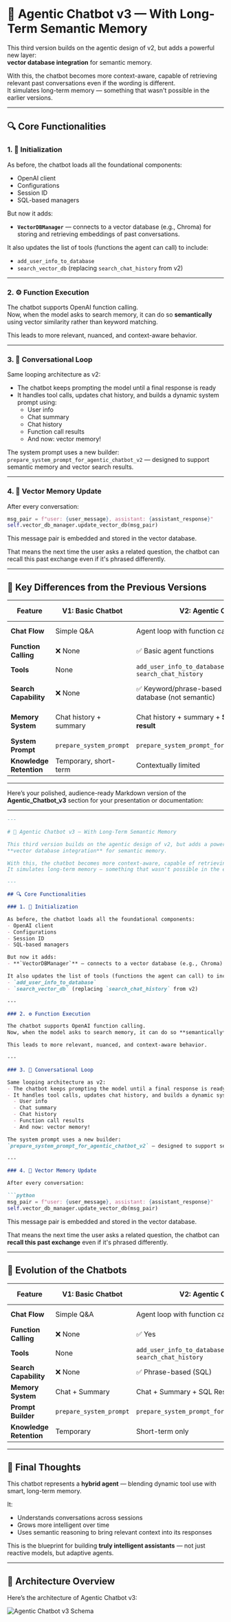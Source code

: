 # 🧠 Agentic Chatbot v3 — With Long-Term Semantic Memory

This third version builds on the agentic design of v2, but adds a powerful new layer:  
**vector database integration** for semantic memory.

With this, the chatbot becomes more context-aware, capable of retrieving relevant past conversations even if the wording is different.  
It simulates long-term memory — something that wasn't possible in the earlier versions.

---

## 🔍 Core Functionalities

### 1. 🧱 Initialization

As before, the chatbot loads all the foundational components:
- OpenAI client
- Configurations
- Session ID
- SQL-based managers

But now it adds:
- **`VectorDBManager`** — connects to a vector database (e.g., Chroma) for storing and retrieving embeddings of past conversations.

It also updates the list of tools (functions the agent can call) to include:
- `add_user_info_to_database`
- `search_vector_db` (replacing `search_chat_history` from v2)

---

### 2. ⚙️ Function Execution

The chatbot supports OpenAI function calling.  
Now, when the model asks to search memory, it can do so **semantically** using vector similarity rather than keyword matching.

This leads to more relevant, nuanced, and context-aware behavior.

---

### 3. 🔁 Conversational Loop

Same looping architecture as v2:
- The chatbot keeps prompting the model until a final response is ready
- It handles tool calls, updates chat history, and builds a dynamic system prompt using:
  - User info
  - Chat summary
  - Chat history
  - Function call results
  - And now: vector memory!

The system prompt uses a new builder:  
`prepare_system_prompt_for_agentic_chatbot_v2` — designed to support semantic memory and vector search results.

---

### 4. 🧠 Vector Memory Update

After every conversation:

```python
msg_pair = f"user: {user_message}, assistant: {assistant_response}"
self.vector_db_manager.update_vector_db(msg_pair)
```
This message pair is embedded and stored in the vector database.

That means the next time the user asks a related question, the chatbot can recall this past exchange even if it's phrased differently.

---

## 🔄 Key Differences from the Previous Versions

| Feature | **V1: Basic Chatbot** | **V2: Agentic Chatbot** | **V3: Vector-Aware Agentic Chatbot (This)** |
|--------|-----------------------|--------------------------|--------------------------------------------|
| **Chat Flow** | Simple Q&A | Agent loop with function calls | Agent loop with memory + vector updates |
| **Function Calling** | ❌ None | ✅ Basic agent functions | ✅ Includes vector DB search |
| **Tools** | None | `add_user_info_to_database`, `search_chat_history` | `add_user_info_to_database`, `search_vector_db` |
| **Search Capability** | ❌ None | ✅ Keyword/phrase-based search on SQL database (not semantic) | ✅ Semantic search using vector embeddings (stored in a vector database) |
| **Memory System** | Chat history + summary | Chat history + summary + **SQL db search result** | Chat hirsoty + summary + **long-term memory (vector DB)** |
| **System Prompt** | `prepare_system_prompt` | `prepare_system_prompt_for_agentic_chatbot_v1` | `...v2` with vector support context |
| **Knowledge Retention** | Temporary, short-term | Contextually limited | **Semantically indexed for long-term reasoning** |

---

Here’s your polished, audience-ready Markdown version of the **Agentic_Chatbot_v3** section for your presentation or documentation:

---

```markdown
---

# 🧠 Agentic Chatbot v3 — With Long-Term Semantic Memory

This third version builds on the agentic design of v2, but adds a powerful new layer:  
**vector database integration** for semantic memory.

With this, the chatbot becomes more context-aware, capable of retrieving relevant past conversations even if the wording is different.  
It simulates long-term memory — something that wasn't possible in the earlier versions.

---

## 🔍 Core Functionalities

### 1. 🧱 Initialization

As before, the chatbot loads all the foundational components:
- OpenAI client
- Configurations
- Session ID
- SQL-based managers

But now it adds:
- **`VectorDBManager`** — connects to a vector database (e.g., Chroma) for storing and retrieving embeddings of past conversations.

It also updates the list of tools (functions the agent can call) to include:
- `add_user_info_to_database`
- `search_vector_db` (replacing `search_chat_history` from v2)

---

### 2. ⚙️ Function Execution

The chatbot supports OpenAI function calling.  
Now, when the model asks to search memory, it can do so **semantically** using vector similarity rather than keyword matching.

This leads to more relevant, nuanced, and context-aware behavior.

---

### 3. 🔁 Conversational Loop

Same looping architecture as v2:
- The chatbot keeps prompting the model until a final response is ready
- It handles tool calls, updates chat history, and builds a dynamic system prompt using:
  - User info
  - Chat summary
  - Chat history
  - Function call results
  - And now: vector memory!

The system prompt uses a new builder:  
`prepare_system_prompt_for_agentic_chatbot_v2` — designed to support semantic memory and vector search results.

---

### 4. 🧠 Vector Memory Update

After every conversation:

```python
msg_pair = f"user: {user_message}, assistant: {assistant_response}"
self.vector_db_manager.update_vector_db(msg_pair)
```

This message pair is embedded and stored in the vector database.

That means the next time the user asks a related question, the chatbot can **recall this past exchange** even if it's phrased differently.

---

## 🔄 Evolution of the Chatbots

| Feature | **V1: Basic Chatbot** | **V2: Agentic Chatbot** | **V3: Vector-Aware Agentic Chatbot (This)** |
|--------|------------------------|--------------------------|---------------------------------------------|
| **Chat Flow** | Simple Q&A | Agent loop with function calls | Agent loop with memory + vector updates |
| **Function Calling** | ❌ None | ✅ Yes | ✅ Yes (incl. semantic search) |
| **Tools** | None | `add_user_info_to_database`, `search_chat_history` | `add_user_info_to_database`, `search_vector_db` |
| **Search Capability** | ❌ None | ✅ Phrase-based (SQL) | ✅ Semantic (VectorDB) |
| **Memory System** | Chat + Summary | Chat + Summary + SQL Results | Chat + Summary + **Semantic Memory** |
| **Prompt Builder** | `prepare_system_prompt` | `prepare_system_prompt_for_agentic_chatbot_v1` | `...v2` with vector context |
| **Knowledge Retention** | Temporary | Short-term only | **Long-term, semantic-aware** |

---

## 🧠 Final Thoughts

This chatbot represents a **hybrid agent** — blending dynamic tool use with smart, long-term memory.

It:
- Understands conversations across sessions
- Grows more intelligent over time
- Uses semantic reasoning to bring relevant context into its responses

This is the blueprint for building **truly intelligent assistants** — not just reactive models, but adaptive agents.

---

## 🧾 Architecture Overview

Here’s the architecture of Agentic Chatbot v3:

![Agentic Chatbot v3 Schema](../images/chatbot_v3.png)
